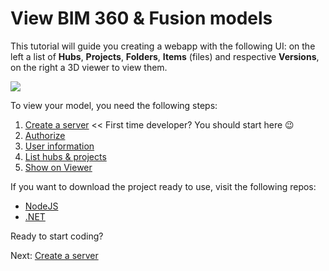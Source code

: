 # View BIM 360 & Fusion models

This tutorial will guide you creating a webapp with the following UI: on the left a list of **Hubs**, **Projects**, **Folders**, **Items** (files) and respective **Versions**, on the right a 3D viewer to view them.

![](_media/tutorials/run_sample_viewhubmodels.gif)

To view your model, you need the following steps:

1. [Create a server](environment/setup/3legged) << First time developer? You should start here :wink:
2. [Authorize](oauth/3legged/)
3. [User information](oauth/user/)
4. [List hubs & projects](datamanagement/hubs/)
5. [Show on Viewer](viewer/3legged/)


If you want to download the project ready to use, visit the following repos:

- [NodeJS](https://github.com/Autodesk-Forge/learn.forge.viewhubmodels/tree/nodejs)
- [.NET](https://github.com/Autodesk-Forge/learn.forge.viewhubmodels/tree/net)

Ready to start coding?

Next: [Create a server](environment/setup/3legged)